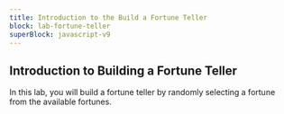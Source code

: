 ```yaml
---
title: Introduction to the Build a Fortune Teller
block: lab-fortune-teller
superBlock: javascript-v9
---
```


## Introduction to Building a Fortune Teller

In this lab, you will build a fortune teller by randomly selecting a fortune from the available fortunes.
